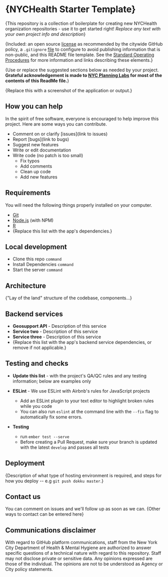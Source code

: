 # {NYCHealth Starter Template}

 {This repository is a collection of boilerplate for creating new NYCHealth organization repositories - use it to get started right! *Replace any text with your own project info and description*}

 {Included: an open source [license](LICENSE) as recommended by the citywide GitHub policy, a `.gitignore` [file](.gitignore) to configure to avoid publishing information that is non-public, and this README file template. See the [Standard Operating Procedures](https://github.com/nychealth/nychealth-github-sop) for more information and links describing these elements.}

 {Use or replace the suggested sections below as needed by your project. **Grateful acknowledgement is made to [NYC Planning Labs](https://labs.planning.nyc.gov/) for most of the contents of this ReadMe file.**}

{Replace this with a screenshot of the application or output.}

## How you can help

In the spirit of free software, everyone is encouraged to help improve this project.  Here are some ways you can contribute.

- Comment on or clarify [issues](link to issues)
- Report [bugs](link to bugs)
- Suggest new features
- Write or edit documentation
- Write code (no patch is too small)
  - Fix typos
  - Add comments
  - Clean up code
  - Add new features

## Requirements

You will need the following things properly installed on your computer.

- [Git](https://git-scm.com/)
- [Node.js](https://nodejs.org/) (with NPM)
- [R](https://www.r-project.org/)
- {Replace this list with the app's dependencies.}

## Local development

- Clone this repo `command`
- Install Dependencies `command`
- Start the server `command`

## Architecture

{"Lay of the land" structure of the codebase, components...}

## Backend services

- **Geosupport API** - Description of this service
- **Service two** - Description of this service
- **Service three** - Description of this service
- {Replace this list with the app's backend service dependencies, or remove if not applicable.}

## Testing and checks

- **Update this list** - with the project's QA/QC rules and any testing information; below are examples only

- **ESLint** - We use ESLint with Airbnb's rules for JavaScript projects
  - Add an ESLint plugin to your text editor to highlight broken rules while you code
  - You can also run `eslint` at the command line with the `--fix` flag to automatically fix some errors.

- **Testing**
  - run `ember test --serve`
  - Before creating a Pull Request, make sure your branch is updated with the latest `develop` and passes all tests

## Deployment

{Description of what type of hosting environment is required, and steps for how you deploy -- e.g `git push dokku master`.}

## Contact us

You can comment on issues and we'll follow up as soon as we can. 
{Other ways to contact can be entered here}

## Communications disclaimer

With regard to GitHub platform communications, staff from the New York City Department of Health & Mental Hygiene are authorized to answer specific questions of a technical nature with regard to this repository. Staff may not disclose private or sensitive data. Any opinions expressed are those of the individual. The opinions are not to be understood as Agency or City policy statements.
